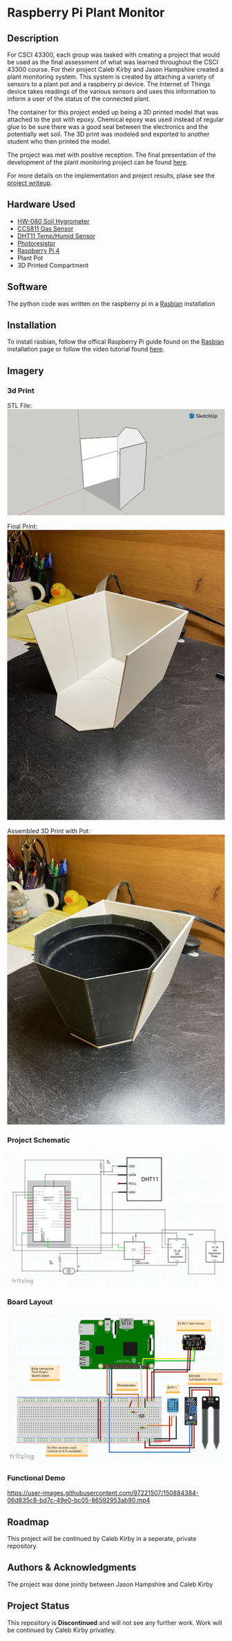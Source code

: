 # Raspberry Pi Plant Monitor

## Description

For CSCI 43300, each group was tasked with creating a project that would be used as the final assessment of what was learned throughout the CSCI 43300 course. For their project Caleb Kirby and Jason Hampshire created a plant monitoring system. This system is created by attaching a variety of sensors to a plant pot and a raspberry pi device. The Internet of Things device takes readings of the various sensors and uses this information to inform a user of the status of the connected plant.

The container for this project ended up being a 3D printed model that was attached to the pot with epoxy. Chemical epoxy was used instead of regular glue to be sure there was a good seal between the electronics and the potentially wet soil. The 3D print was modeled and exported to another student who then printed the model.

The project was met with positive reception. The final presentation of the development of the plant monitoring project can be found [here](/plantMonitorPresentation.pdf).

For more details on the implementation and project results, plase see the [project writeup](/plantMonitorFinalWriteup.pdf).

## Hardware Used

- [HW-080 Soil Hygrometer](https://components101.com/modules/soil-moisture-sensor-module)
- [CCS811 Gas Sensor](https://components101.com/sensors/ccs811-air-quality-gas-sensor-module)
- [DHT11 Temp/Humid Sensor](https://components101.com/sensors/dht11-temperature-sensor)
- [Photoresistor](https://components101.com/resistors/ldr-datasheet)
- [Raspberry Pi 4](https://datasheets.raspberrypi.com/rpi4/raspberry-pi-4-datasheet.pdf)
- Plant Pot
- 3D Printed Compartment
    
## Software

The python code was written on the raspberry pi in a [Rasbian](https://www.raspberrypi.com/software/) installation

## Installation

To install rasbian, follow the offical Raspberry Pi guide found on the [Rasbian](https://www.raspberrypi.com/software/) installation page or follow the video tutorial found [here](https://youtu.be/ntaXWS8Lk34).

## Imagery

### 3d Print ###

STL File:  
![stlFile](/3dPrint/potback.png)  

Final Print:  
![finalPrint](/3dPrint/finalPrint.jpg)  

Assembled 3D Print with Pot:  
![assembled](/3dPrint/assembled.jpg)

### Project Schematic ###

![schematic](/projectImages/schematic.png)

### Board Layout ###

![boardLayout](/projectImages/board.png)

### Functional Demo ###


https://user-images.githubusercontent.com/97221507/150884384-06d835c8-bd7c-49e0-bc05-86592953ab90.mp4


## Roadmap

This project will be continued by Caleb Kirby in a seperate, private repository.

## Authors & Acknowledgments

The project was done jointly between Jason Hampshire and Caleb Kirby

## Project Status

This repository is **Discontinued** and will not see any further work. Work will be continued by Caleb Kirby privatley.
